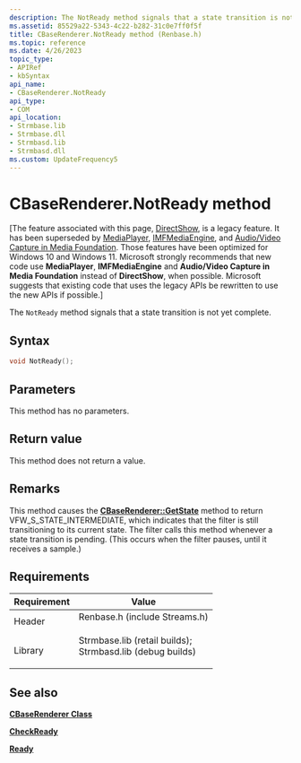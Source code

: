 ```yaml
---
description: The NotReady method signals that a state transition is not yet complete.
ms.assetid: 85529a22-5343-4c22-b282-31c0e7ff0f5f
title: CBaseRenderer.NotReady method (Renbase.h)
ms.topic: reference
ms.date: 4/26/2023
topic_type: 
- APIRef
- kbSyntax
api_name: 
- CBaseRenderer.NotReady
api_type: 
- COM
api_location: 
- Strmbase.lib
- Strmbase.dll
- Strmbasd.lib
- Strmbasd.dll
ms.custom: UpdateFrequency5
---
```


# CBaseRenderer.NotReady method

\[The feature associated with this page, [DirectShow](/windows/win32/directshow/directshow), is a legacy feature. It has been superseded by [MediaPlayer](/uwp/api/Windows.Media.Playback.MediaPlayer), [IMFMediaEngine](/windows/win32/api/mfmediaengine/nn-mfmediaengine-imfmediaengine), and [Audio/Video Capture in Media Foundation](windows/win32/medfound/audio-video-capture-in-media-foundation). Those features have been optimized for Windows 10 and Windows 11. Microsoft strongly recommends that new code use **MediaPlayer**, **IMFMediaEngine** and **Audio/Video Capture in Media Foundation** instead of **DirectShow**, when possible. Microsoft suggests that existing code that uses the legacy APIs be rewritten to use the new APIs if possible.\]

The `NotReady` method signals that a state transition is not yet complete.

## Syntax


```C++
void NotReady();
```



## Parameters

This method has no parameters.

## Return value

This method does not return a value.

## Remarks

This method causes the [**CBaseRenderer::GetState**](cbaserenderer-getstate.md) method to return VFW\_S\_STATE\_INTERMEDIATE, which indicates that the filter is still transitioning to its current state. The filter calls this method whenever a state transition is pending. (This occurs when the filter pauses, until it receives a sample.)

## Requirements



| Requirement | Value |
|--------------------|--------------------------------------------------------------------------------------------------------------------------------------------------------------------------------------------|
| Header<br/>  | <dl> <dt>Renbase.h (include Streams.h)</dt> </dl>                                                                                   |
| Library<br/> | <dl> <dt>Strmbase.lib (retail builds); </dt> <dt>Strmbasd.lib (debug builds)</dt> </dl> |



## See also

<dl> <dt>

[**CBaseRenderer Class**](cbaserenderer.md)
</dt> <dt>

[**CheckReady**](cbaserenderer-checkready.md)
</dt> <dt>

[**Ready**](cbaserenderer-ready.md)
</dt> </dl>

 

 




